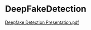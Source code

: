 # DeepFakeDetection

[Deepfake Detection Presentation.pdf](https://github.com/user-attachments/files/16990815/Deepfake.Detection.Presentation.pdf)
